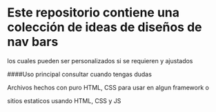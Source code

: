 # Este repositorio contiene una colección de ideas de diseños de nav bars

los cuales pueden ser personalizados si se requieren y ajustados

####Uso principal consultar cuando tengas dudas

Archivos hechos con puro HTML, CSS para usar en algun framework o 

sitios estaticos usando HTML, CSS y JS